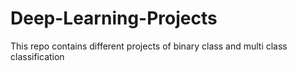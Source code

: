 # Deep-Learning-Projects
This repo contains different projects of binary class and multi class classification
